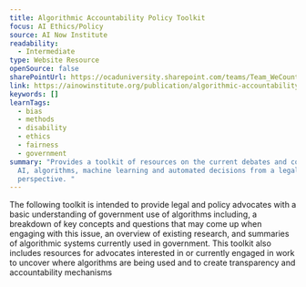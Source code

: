 ```yaml
---
title: Algorithmic Accountability Policy Toolkit
focus: AI Ethics/Policy
source: AI Now Institute
readability:
  - Intermediate
type: Website Resource
openSource: false
sharePointUrl: https://ocaduniversity.sharepoint.com/teams/Team_WeCount/Shared%20Documents/Resources%20and%20Tools/Literature%20(curated)/Algorithmic%20Accountabiltiy%20Policy%20Toolkit.pdf
link: https://ainowinstitute.org/publication/algorithmic-accountability-policy-toolkit
keywords: []
learnTags:
  - bias
  - methods
  - disability
  - ethics
  - fairness
  - government
summary: "Provides a toolkit of resources on the current debates and concerns in
  AI, algorithms, machine learning and automated decisions from a legal
  perspective. "
---
```

The following toolkit is intended to provide legal and policy advocates with a basic understanding of government use of algorithms including, a breakdown of key concepts and questions that may come up when engaging with this issue, an overview of existing research, and summaries of algorithmic systems currently used in government. This toolkit also includes resources for advocates interested in or currently engaged in work to uncover where algorithms are being used and to create transparency and accountability mechanisms
